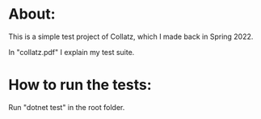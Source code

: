 # About:
This is a simple test project of Collatz, which I made back in Spring 2022. 

In "collatz.pdf" I explain my test suite. 

# How to run the tests:
Run "dotnet test" in the root folder.
